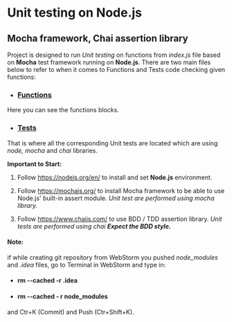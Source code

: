 # Unit testing on Node.js
## Mocha framework, Chai assertion library

Project is designed to run _Unit testing_  on functions from _index.js_ file based on **Mocha** test framework running on **Node.js**. 
There are two main files below to refer to when it comes to Functions and Tests code checking given functions:

* ### [Functions](https://github.com/sshaiakhmedov/mochaa/blob/master/index.js)
Here you can see the functions blocks.

* ### [Tests](https://github.com/sshaiakhmedov/mochaa/blob/master/test/index.spec.js)
That is where all the corresponding Unit tests are located which are using  _node, mocha_ and _chai_ libraries.


**Important to Start:**

1. Follow  https://nodejs.org/en/ to install and set **Node.js** environment.
2. Follow https://mochajs.org/ to install Mocha framework to be able to use  Node.js' built-in assert module.
_Unit test are performed using mocha library._

3. Follow https://www.chaijs.com/ to use BDD / TDD assertion library. 
_Unit tests are performed using chai **Expect the BDD style.**_

#### Note:
if while creating git repository from WebStorm you pushed _node_modules_ and _.idea_ files,
go to Terminal in WebStorm and type in:
+ #### **rm --cached -r .idea**
+ #### **rm --cached - r node_modules**

and Ctr+K (Commit) and Push (Ctr+Shift+K).


